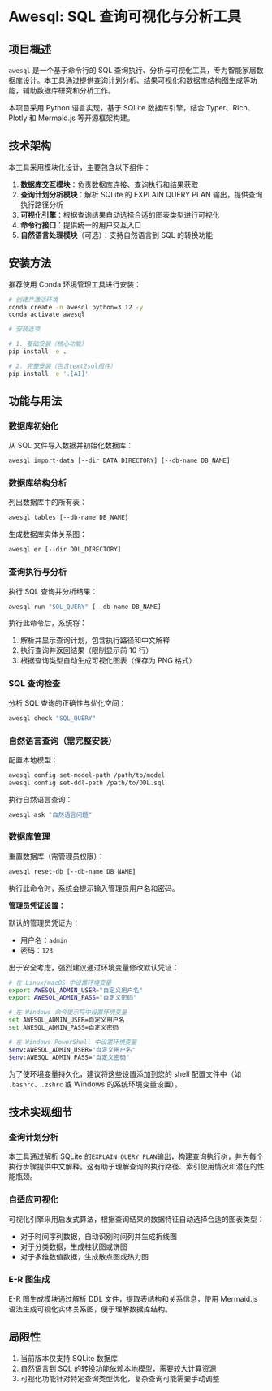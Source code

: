 # Awesql: SQL 查询可视化与分析工具

## 项目概述

`awesql` 是一个基于命令行的 SQL 查询执行、分析与可视化工具，专为智能家居数据库设计。本工具通过提供查询计划分析、结果可视化和数据库结构图生成等功能，辅助数据库研究和分析工作。

本项目采用 Python 语言实现，基于 SQLite 数据库引擎，结合 Typer、Rich、Plotly 和 Mermaid.js 等开源框架构建。

## 技术架构

本工具采用模块化设计，主要包含以下组件：

1. **数据库交互模块**：负责数据库连接、查询执行和结果获取
2. **查询计划分析模块**：解析 SQLite 的 EXPLAIN QUERY PLAN 输出，提供查询执行路径分析
3. **可视化引擎**：根据查询结果自动选择合适的图表类型进行可视化
4. **命令行接口**：提供统一的用户交互入口
5. **自然语言处理模块**（可选）：支持自然语言到 SQL 的转换功能

## 安装方法

推荐使用 Conda 环境管理工具进行安装：

```bash
# 创建并激活环境
conda create -n awesql python=3.12 -y
conda activate awesql

# 安装选项

# 1. 基础安装（核心功能）
pip install -e .

# 2. 完整安装（包含text2sql组件）
pip install -e '.[AI]'
```

## 功能与用法

### 数据库初始化

从 SQL 文件导入数据并初始化数据库：

```bash
awesql import-data [--dir DATA_DIRECTORY] [--db-name DB_NAME]
```

### 数据库结构分析

列出数据库中的所有表：

```bash
awesql tables [--db-name DB_NAME]
```

生成数据库实体关系图：

```bash
awesql er [--dir DDL_DIRECTORY]
```

### 查询执行与分析

执行 SQL 查询并分析结果：

```bash
awesql run "SQL_QUERY" [--db-name DB_NAME]
```

执行此命令后，系统将：

1. 解析并显示查询计划，包含执行路径和中文解释
2. 执行查询并返回结果（限制显示前 10 行）
3. 根据查询类型自动生成可视化图表（保存为 PNG 格式）

### SQL 查询检查

分析 SQL 查询的正确性与优化空间：

```bash
awesql check "SQL_QUERY"
```

### 自然语言查询（需完整安装）

配置本地模型：

```bash
awesql config set-model-path /path/to/model
awesql config set-ddl-path /path/to/DDL.sql
```

执行自然语言查询：

```bash
awesql ask "自然语言问题"
```

### 数据库管理

重置数据库（需管理员权限）：

```bash
awesql reset-db [--db-name DB_NAME]
```

执行此命令时，系统会提示输入管理员用户名和密码。

**管理员凭证设置：**

默认的管理员凭证为：

- 用户名：`admin`
- 密码：`123`

出于安全考虑，强烈建议通过环境变量修改默认凭证：

```bash
# 在 Linux/macOS 中设置环境变量
export AWESQL_ADMIN_USER="自定义用户名"
export AWESQL_ADMIN_PASS="自定义密码"

# 在 Windows 命令提示符中设置环境变量
set AWESQL_ADMIN_USER=自定义用户名
set AWESQL_ADMIN_PASS=自定义密码

# 在 Windows PowerShell 中设置环境变量
$env:AWESQL_ADMIN_USER="自定义用户名"
$env:AWESQL_ADMIN_PASS="自定义密码"
```

为了使环境变量持久化，建议将这些设置添加到您的 shell 配置文件中（如 `.bashrc`、`.zshrc` 或 Windows 的系统环境变量设置）。

## 技术实现细节

### 查询计划分析

本工具通过解析 SQLite 的`EXPLAIN QUERY PLAN`输出，构建查询执行树，并为每个执行步骤提供中文解释。这有助于理解查询的执行路径、索引使用情况和潜在的性能瓶颈。

### 自适应可视化

可视化引擎采用启发式算法，根据查询结果的数据特征自动选择合适的图表类型：

- 对于时间序列数据，自动识别时间列并生成折线图
- 对于分类数据，生成柱状图或饼图
- 对于多维数值数据，生成散点图或热力图

### E-R 图生成

E-R 图生成模块通过解析 DDL 文件，提取表结构和关系信息，使用 Mermaid.js 语法生成可视化实体关系图，便于理解数据库结构。

## 局限性

1. 当前版本仅支持 SQLite 数据库
2. 自然语言到 SQL 的转换功能依赖本地模型，需要较大计算资源
3. 可视化功能针对特定查询类型优化，复杂查询可能需要手动调整
